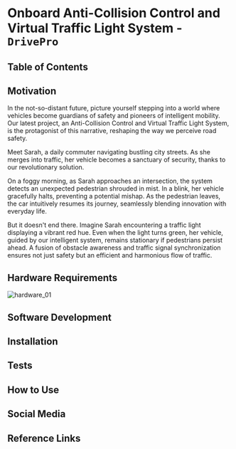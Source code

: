 # Onboard Anti-Collision Control and Virtual Traffic Light System - `DrivePro`

## Table of Contents   


## Motivation   

In the not-so-distant future, picture yourself stepping into a world where vehicles become guardians of safety and pioneers of intelligent mobility. Our latest project, an Anti-Collision Control and Virtual Traffic Light System, is the protagonist of this narrative, reshaping the way we perceive road safety.

Meet Sarah, a daily commuter navigating bustling city streets. As she merges into traffic, her vehicle becomes a sanctuary of security, thanks to our revolutionary solution.

On a foggy morning, as Sarah approaches an intersection, the system detects an unexpected pedestrian shrouded in mist. In a blink, her vehicle gracefully halts, preventing a potential mishap. As the pedestrian leaves, the car intuitively resumes its journey, seamlessly blending innovation with everyday life.

But it doesn't end there. Imagine Sarah encountering a traffic light displaying a vibrant red hue. Even when the light turns green, her vehicle, guided by our intelligent system, remains stationary if pedestrians persist ahead. A fusion of obstacle awareness and traffic signal synchronization ensures not just safety but an efficient and harmonious flow of traffic.
 
## Hardware Requirements   

![hardware_01](https://github.com/CarsonSun2207/RTEP-Project/assets/158228597/3fc3ff4e-4478-4ecf-abde-8287d8260a51)


## Software Development   


## Installation   

## Tests   

## How to Use   

## Social Media   

## Reference Links   
